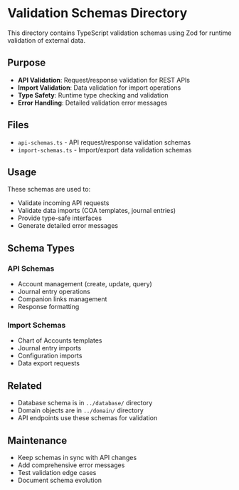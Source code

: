 # Validation Schemas Directory

This directory contains TypeScript validation schemas using Zod for runtime validation of external data.

## Purpose

- **API Validation**: Request/response validation for REST APIs
- **Import Validation**: Data validation for import operations
- **Type Safety**: Runtime type checking and validation
- **Error Handling**: Detailed validation error messages

## Files

- `api-schemas.ts` - API request/response validation schemas
- `import-schemas.ts` - Import/export data validation schemas

## Usage

These schemas are used to:

- Validate incoming API requests
- Validate data imports (COA templates, journal entries)
- Provide type-safe interfaces
- Generate detailed error messages

## Schema Types

### API Schemas

- Account management (create, update, query)
- Journal entry operations
- Companion links management
- Response formatting

### Import Schemas

- Chart of Accounts templates
- Journal entry imports
- Configuration imports
- Data export requests

## Related

- Database schema is in `../database/` directory
- Domain objects are in `../domain/` directory
- API endpoints use these schemas for validation

## Maintenance

- Keep schemas in sync with API changes
- Add comprehensive error messages
- Test validation edge cases
- Document schema evolution
